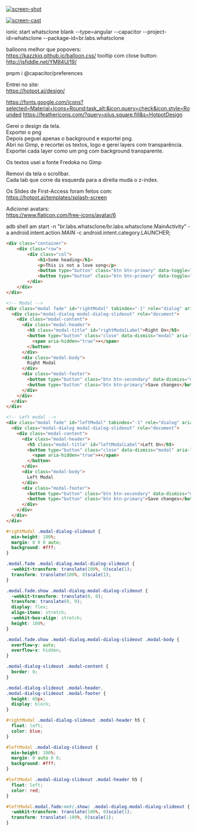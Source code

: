 
[![screen-shot](https://user-images.githubusercontent.com/32627919/255275735-c033f65d-1a69-4b70-aa7c-1f16c5d76d77.png)](https://user-images.githubusercontent.com/32627919/255270715-8e4fe8a2-3b25-49ca-81fa-3d94c73ddcca.mp4)

[![screen-cast](https://user-images.githubusercontent.com/32627919/255298661-b99a89aa-aaa0-4630-ba46-1f5adffe780e.png)](https://user-images.githubusercontent.com/32627919/255298622-46c6fd1f-18fd-4d70-82ea-de066d91fd46.mp4)



ionic start whatsclone blank --type=angular --capacitor --project-id=whatsclone --package-id=br.labs.whatsclone


balloons melhor que popovers:  
https://kazzkiq.github.io/balloon.css/
tooltip com close button:  
http://jsfiddle.net/YM84U/19/



pnpm i @capacitor/preferences

Entrei no site:  
https://hotpot.ai/design/

https://fonts.google.com/icons?selected=Material+Icons+Round:task_alt:&icon.query=check&icon.style=Rounded
https://feathericons.com/?query=plus.square.fill&s=HotpotDesign

Gerei o design da tela.  
Exportei o png  
Depois peguei apenas o background e exportei png.  
Abri no Gimp, e recortei os textos, logo e gerei layers com transparência.  
Exportei cada layer como um png com background transparente.  

Os textos usei a fonte Fredoka no Gimp

Removi da tela o scrollbar.  
Cada tab que corre da esquerda para a direita muda o z-index.  

Os Slides de First-Access foram feitos com:  
https://hotpot.ai/templates/splash-screen


Adicionei avatars:  
https://www.flaticon.com/free-icons/avatar/6



adb shell am start -n "br.labs.whatsclone/br.labs.whatsclone.MainActivity" -a android.intent.action.MAIN -c android.intent.category.LAUNCHER;


```html
<div class="container">
    <div class="row">
        <div class="col">
            <h1>Some heading</h1>
            <p>This is not a love song</p>
            <button type="button" class="btn btn-primary" data-toggle="modal" data-target="#leftModal">Left</button>
            <button type="button" class="btn btn-primary" data-toggle="modal" data-target="#rightModal">Right</button>
        </div>
    </div>
</div>

<!-- Modal -->
<div class="modal fade" id="rightModal" tabindex="-1" role="dialog" aria-labelledby="rightModalLabel" aria-hidden="true">
  <div class="modal-dialog modal-dialog-slideout" role="document">
    <div class="modal-content">
      <div class="modal-header">
        <h5 class="modal-title" id="rightModalLabel">Right On</h5>
        <button type="button" class="close" data-dismiss="modal" aria-label="Close">
          <span aria-hidden="true">×</span>
        </button>
      </div>
      <div class="modal-body">
        Right Modal
      </div>
      <div class="modal-footer">
        <button type="button" class="btn btn-secondary" data-dismiss="modal">Close</button>
        <button type="button" class="btn btn-primary">Save changes</button>
      </div>
    </div>
  </div>
</div>

<!-- Left modal -->
<div class="modal fade" id="leftModal" tabindex="-1" role="dialog" aria-labelledby="leftModalLabel" aria-hidden="true">
  <div class="modal-dialog modal-dialog-slideout" role="document">
    <div class="modal-content">
      <div class="modal-header">
        <h5 class="modal-title" id="leftModalLabel">Left On</h5>
        <button type="button" class="close" data-dismiss="modal" aria-label="Close">
          <span aria-hidden="true">×</span>
        </button>
      </div>
      <div class="modal-body">
        Left Modal
      </div>
      <div class="modal-footer">
        <button type="button" class="btn btn-secondary" data-dismiss="modal">Close</button>
        <button type="button" class="btn btn-primary">Save changes</button>
      </div>
    </div>
  </div>
</div>
```

```css
#rightModal .modal-dialog-slideout {
  min-height: 100%;
  margin: 0 0 0 auto;
  background: #fff;
}

.modal.fade .modal-dialog.modal-dialog-slideout {
  -webkit-transform: translate(100%, 0)scale(1);
  transform: translate(100%, 0)scale(1);
}

.modal.fade.show .modal-dialog.modal-dialog-slideout {
  -webkit-transform: translate(0, 0);
  transform: translate(0, 0);
  display: flex;
  align-items: stretch;
  -webkit-box-align: stretch;
  height: 100%;
}

.modal.fade.show .modal-dialog.modal-dialog-slideout .modal-body {
  overflow-y: auto;
  overflow-x: hidden;
}

.modal-dialog-slideout .modal-content {
  border: 0;
}

.modal-dialog-slideout .modal-header,
.modal-dialog-slideout .modal-footer {
  height: 69px;
  display: block;
}

#rightModal .modal-dialog-slideout .modal-header h5 {
  float: left;
  color: blue;
}

#leftModal .modal-dialog-slideout {
  min-height: 100%;
  margin: 0 auto 0 0;
  background: #fff;
}

#leftModal .modal-dialog-slideout .modal-header h5 {
  float: left;
  color: red;
}

#leftModal.modal.fade:not(.show) .modal-dialog.modal-dialog-slideout {
  -webkit-transform: translate(100%, 0)scale(1);
  transform: translate(-100%, 0)scale(1);
}
```